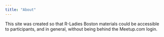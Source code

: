 ```yaml
---
title: "About"
---
```


This site was created so that R-Ladies Boston materials could be accessible to participants, and in general, without being behind the Meetup.com login.
